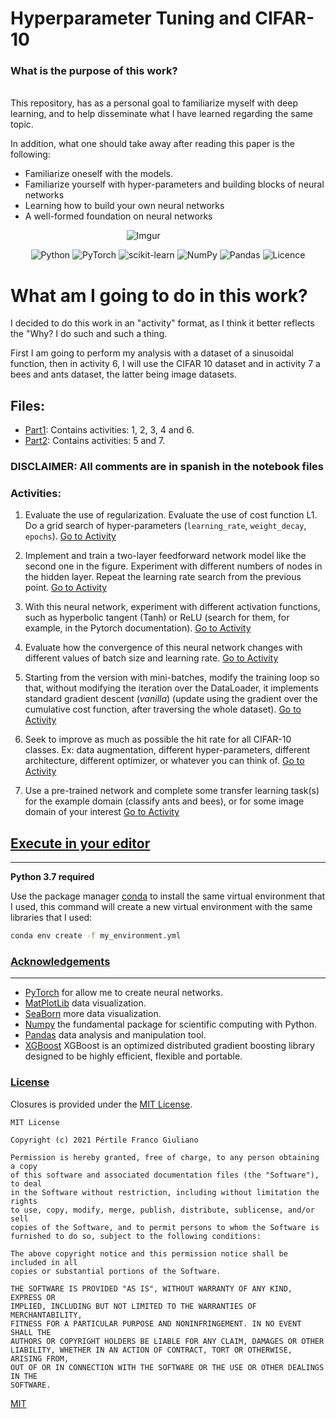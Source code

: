 # Hyperparameter Tuning and CIFAR-10

### **What is the purpose of this work?**

<br>
This repository, has as a personal goal to familiarize myself with deep learning, and to help disseminate what I have learned regarding the same topic.

In addition, what one should take away after reading this paper is the following:

-   Familiarize oneself with the models.
-   Familiarize yourself with hyper-parameters and building blocks of neural networks
-   Learning how to build your own neural networks
-   A well-formed foundation on neural networks

<div align="center">

![Imgur](https://miro.medium.com/max/724/1*r8S5tF_6naagKOnlIcGXoQ.png)
&nbsp;&nbsp;&nbsp;&nbsp;&nbsp;&nbsp;&nbsp;&nbsp;&nbsp;&nbsp;&nbsp;&nbsp;&nbsp;&nbsp;&nbsp;&nbsp;&nbsp;&nbsp;&nbsp;

![Python](https://img.shields.io/badge/python-3670A0?style=for-the-badge&logo=python&logoColor=ffdd54)
![PyTorch](https://img.shields.io/badge/PyTorch-%23EE4C2C.svg?style=for-the-badge&logo=PyTorch&logoColor=white)
![scikit-learn](https://img.shields.io/badge/scikit--learn-%23F7931E.svg?style=for-the-badge&logo=scikit-learn&logoColor=white)
![NumPy](https://img.shields.io/badge/numpy-%23013243.svg?style=for-the-badge&logo=numpy&logoColor=white)
![Pandas](https://img.shields.io/badge/pandas-%23150458.svg?style=for-the-badge&logo=pandas&logoColor=white)
![Licence](https://img.shields.io/github/license/Ileriayo/markdown-badges?style=for-the-badge)

</div>



# What am I going to do in this work?

I decided to do this work in an "activity" format, as I think it better reflects the "Why? I do such and such a thing.

First I am going to perform my analysis with a dataset of a sinusoidal function, then in activity 6, I will use the CIFAR 10 dataset and in activity 7 a bees and ants dataset, the latter being image datasets.
<br>

## Files:

-   [Part1](): Contains activities: 1, 2, 3, 4 and 6.
-   [Part2](): Contains activities: 5 and 7.

### **DISCLAIMER:** All comments are in spanish in the notebook files

### Activities:

1. Evaluate the use of regularization. Evaluate the use of cost function L1. Do a grid search of hyper-parameters (`learning_rate`, `weight_decay`, `epochs`). [Go to Activity](https://github.com/francofgp/Hyperparameter-Tuning-and-CIFAR-10/blob/main/Part1.ipynb)

2. Implement and train a two-layer feedforward network model like the second one in the figure. Experiment with different numbers of nodes in the hidden layer. Repeat the learning rate search from the previous point. [Go to Activity](https://github.com/francofgp/Hyperparameter-Tuning-and-CIFAR-10/blob/main/Part1.ipynb)

3. With this neural network, experiment with different activation functions, such as hyperbolic tangent (Tanh) or ReLU (search for them, for example, in the Pytorch documentation). [Go to Activity](https://github.com/francofgp/Hyperparameter-Tuning-and-CIFAR-10/blob/main/Part1.ipynb)

4. Evaluate how the convergence of this neural network changes with different values of batch size and learning rate. [Go to Activity]()

5. Starting from the version with mini-batches, modify the training loop so that, without modifying the iteration over the DataLoader, it implements standard gradient descent (_vanilla_) (update using the gradient over the cumulative cost function, after traversing the whole dataset). [Go to Activity](https://github.com/francofgp/Hyperparameter-Tuning-and-CIFAR-10/blob/main/Part2.ipynb)

6. Seek to improve as much as possible the hit rate for all CIFAR-10 classes. Ex: data augmentation, different hyper-parameters, different architecture, different optimizer, or whatever you can think of. [Go to Activity](https://github.com/francofgp/Hyperparameter-Tuning-and-CIFAR-10/blob/main/Part1.ipynb)

7. Use a pre-trained network and complete some transfer learning task(s) for the example domain (classify ants and bees), or for some image domain of your interest [Go to Activity](https://github.com/francofgp/Hyperparameter-Tuning-and-CIFAR-10/blob/main/Part2.ipynb)

## [Execute in your editor](#Execute-in-your-editor)

---

**Python 3.7 required**

Use the package manager [conda](https://docs.conda.io/projects/conda/en/latest/commands/install.html) to install the same virtual environment that I used, this command will create a new virtual environment with the same libraries that I used:

```bash
conda env create -f my_environment.yml
```

### [Acknowledgements](#Acknowledgements)

---

-   [PyTorch](https://pytorch.org/) for allow me to create neural networks.
-   [MatPlotLib](https://matplotlib.org/) data visualization.
-   [SeaBorn](https://seaborn.pydata.org/) more data visualization.
-   [Numpy](https://numpy.org/) the fundamental package for scientific computing with Python.
-   [Pandas](https://pandas.pydata.org/) data analysis and manipulation tool.
-   [XGBoost](https://xgboost.readthedocs.io/en/latest/install.html#python) XGBoost is an optimized distributed gradient boosting library designed to be highly efficient, flexible and portable.

### [License](#license)

Closures is provided under the [MIT License](https://github.com/vhesener/Closures/blob/master/LICENSE).

```text
MIT License

Copyright (c) 2021 Pértile Franco Giuliano

Permission is hereby granted, free of charge, to any person obtaining a copy
of this software and associated documentation files (the "Software"), to deal
in the Software without restriction, including without limitation the rights
to use, copy, modify, merge, publish, distribute, sublicense, and/or sell
copies of the Software, and to permit persons to whom the Software is
furnished to do so, subject to the following conditions:

The above copyright notice and this permission notice shall be included in all
copies or substantial portions of the Software.

THE SOFTWARE IS PROVIDED "AS IS", WITHOUT WARRANTY OF ANY KIND, EXPRESS OR
IMPLIED, INCLUDING BUT NOT LIMITED TO THE WARRANTIES OF MERCHANTABILITY,
FITNESS FOR A PARTICULAR PURPOSE AND NONINFRINGEMENT. IN NO EVENT SHALL THE
AUTHORS OR COPYRIGHT HOLDERS BE LIABLE FOR ANY CLAIM, DAMAGES OR OTHER
LIABILITY, WHETHER IN AN ACTION OF CONTRACT, TORT OR OTHERWISE, ARISING FROM,
OUT OF OR IN CONNECTION WITH THE SOFTWARE OR THE USE OR OTHER DEALINGS IN THE
SOFTWARE.
```

[MIT](https://choosealicense.com/licenses/mit/)
